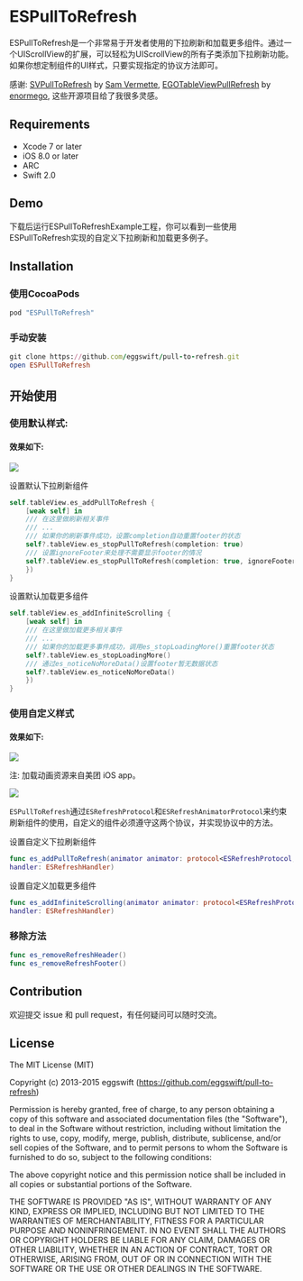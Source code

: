 # ESPullToRefresh

ESPullToRefresh是一个非常易于开发者使用的下拉刷新和加载更多组件。通过一个UIScrollView的扩展，可以轻松为UIScrollView的所有子类添加下拉刷新功能。 如果你想定制组件的UI样式，只要实现指定的协议方法即可。

感谢: [SVPullToRefresh](https://github.com/samvermette/SVPullToRefresh) by [Sam Vermette](https://github.com/samvermette),  [EGOTableViewPullRefresh](https://github.com/enormego/EGOTableViewPullRefresh) by [enormego](http://www.enormego.com),  这些开源项目给了我很多灵感。

## Requirements

* Xcode 7 or later
* iOS 8.0 or later
* ARC
* Swift 2.0

## Demo

下载后运行ESPullToRefreshExample工程，你可以看到一些使用ESPullToRefresh实现的自定义下拉刷新和加载更多例子。


## Installation

### 使用CocoaPods

``` ruby
pod "ESPullToRefresh"
```

### 手动安装

``` ruby
git clone https://github.com/eggswift/pull-to-refresh.git
open ESPullToRefresh
```

## 开始使用

### 使用默认样式:

#### 效果如下:

![](example_default.gif)



设置默认下拉刷新组件
``` swift
self.tableView.es_addPullToRefresh {
    [weak self] in
    /// 在这里做刷新相关事件
    /// ...
    /// 如果你的刷新事件成功，设置completion自动重置footer的状态
    self?.tableView.es_stopPullToRefresh(completion: true)
    /// 设置ignoreFooter来处理不需要显示footer的情况
    self?.tableView.es_stopPullToRefresh(completion: true, ignoreFooter: false)
    })
}
```

设置默认加载更多组件
``` swift
self.tableView.es_addInfiniteScrolling {
    [weak self] in
    /// 在这里做加载更多相关事件
    /// ...
    /// 如果你的加载更多事件成功，调用es_stopLoadingMore()重置footer状态
    self?.tableView.es_stopLoadingMore()
    /// 通过es_noticeNoMoreData()设置footer暂无数据状态
    self?.tableView.es_noticeNoMoreData()
    })
}
```


### 使用自定义样式

#### 效果如下:

![](example_meituan.gif)

注: 加载动画资源来自美团 iOS app。

![](example_wechat.gif)


`ESPullToRefresh`通过`ESRefreshProtocol`和`ESRefreshAnimatorProtocol`来约束刷新组件的使用，自定义的组件必须遵守这两个协议，并实现协议中的方法。

设置自定义下拉刷新组件
``` swift
func es_addPullToRefresh(animator animator: protocol<ESRefreshProtocol, ESRefreshAnimatorProtocol>, 
handler: ESRefreshHandler)
```

设置自定义加载更多组件
``` swift
func es_addInfiniteScrolling(animator animator: protocol<ESRefreshProtocol, ESRefreshAnimatorProtocol>, 
handler: ESRefreshHandler)
```

### 移除方法

``` swift
func es_removeRefreshHeader()
func es_removeRefreshFooter()
```


## Contribution

欢迎提交 issue 和 pull request，有任何疑问可以随时交流。

## License

The MIT License (MIT)

Copyright (c) 2013-2015 eggswift (https://github.com/eggswift/pull-to-refresh)

Permission is hereby granted, free of charge, to any person obtaining a copy
of this software and associated documentation files (the "Software"), to deal
in the Software without restriction, including without limitation the rights
to use, copy, modify, merge, publish, distribute, sublicense, and/or sell
copies of the Software, and to permit persons to whom the Software is
furnished to do so, subject to the following conditions:

The above copyright notice and this permission notice shall be included in all
copies or substantial portions of the Software.

THE SOFTWARE IS PROVIDED "AS IS", WITHOUT WARRANTY OF ANY KIND, EXPRESS OR
IMPLIED, INCLUDING BUT NOT LIMITED TO THE WARRANTIES OF MERCHANTABILITY,
FITNESS FOR A PARTICULAR PURPOSE AND NONINFRINGEMENT. IN NO EVENT SHALL THE
AUTHORS OR COPYRIGHT HOLDERS BE LIABLE FOR ANY CLAIM, DAMAGES OR OTHER
LIABILITY, WHETHER IN AN ACTION OF CONTRACT, TORT OR OTHERWISE, ARISING FROM,
OUT OF OR IN CONNECTION WITH THE SOFTWARE OR THE USE OR OTHER DEALINGS IN THE
SOFTWARE.


